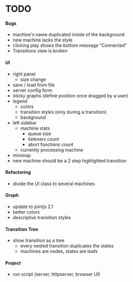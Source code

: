 # TODO

#### Bugs
- machine's name duplicated inside of the background
- new machine lacks the style
- clicking play shows the bottom message "Connected"
- Transitions view is broken

#### UI
- right panel 
  - size change
- save / load from file
- server config form
- sticky graphs (define position once dragged by a user)
- legend
  - colors
  - transition styles (only during a transition)
  - background
- left sidebar
  - machine stats
    - queue size
    - listeners count
    - abort functions count
  - currently processing machine
- minimap
- new machine should be a 2 step highlighted transition
  
#### Refactoring
- divide the UI class to several machines

#### Graph
- update to jointjs 2.1
- better colors
- descriptive transition styles

#### Transition Tree
- show transition as a tree
  - every nested transition duplicates the states
  - machines are nodes, states are leafs
  
#### Project
- run script (server, httpserver, browser UI)